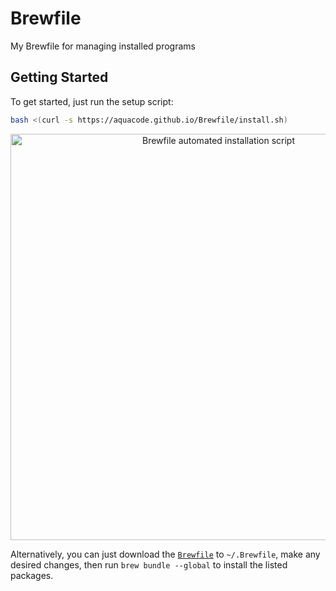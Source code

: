 # Brewfile
My Brewfile for managing installed programs

## Getting Started

To get started, just run the setup script:

```bash
bash <(curl -s https://aquacode.github.io/Brewfile/install.sh)
```

<p align="center">
  <a href="https://aquacode.github.io/Brewfile" title="Screenshot of the guided installation script">
    <img width="650" src="https://i.ibb.co/g63WYBF/brewfile-install-script.png" alt="Brewfile automated installation script" />
  </a>
</p>

Alternatively, you can just download the [`Brewfile`](https://github.com/aquacode/Brewfile/blob/master/Brewfile) to `~/.Brewfile`, make any desired changes, then run `brew bundle --global` to install the listed packages.
